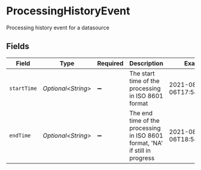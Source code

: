 # ProcessingHistoryEvent

Processing history event for a datasource


## Fields

| Field                                                                        | Type                                                                         | Required                                                                     | Description                                                                  | Example                                                                      |
| ---------------------------------------------------------------------------- | ---------------------------------------------------------------------------- | ---------------------------------------------------------------------------- | ---------------------------------------------------------------------------- | ---------------------------------------------------------------------------- |
| `startTime`                                                                  | *Optional\<String>*                                                          | :heavy_minus_sign:                                                           | The start time of the processing in ISO 8601 format                          | 2021-08-06T17:58:01.000Z                                                     |
| `endTime`                                                                    | *Optional\<String>*                                                          | :heavy_minus_sign:                                                           | The end time of the processing in ISO 8601 format, 'NA' if still in progress | 2021-08-06T18:58:01.000Z                                                     |